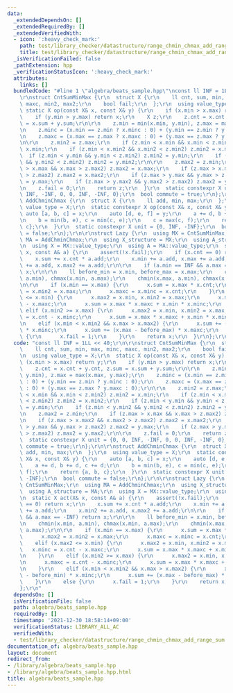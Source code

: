 ```yaml
---
data:
  _extendedDependsOn: []
  _extendedRequiredBy: []
  _extendedVerifiedWith:
  - icon: ':heavy_check_mark:'
    path: test/library_checker/datastructure/range_chmin_chmax_add_range_sum.test.cpp
    title: test/library_checker/datastructure/range_chmin_chmax_add_range_sum.test.cpp
  _isVerificationFailed: false
  _pathExtension: hpp
  _verificationStatusIcon: ':heavy_check_mark:'
  attributes:
    links: []
  bundledCode: "#line 1 \"algebra/beats_sample.hpp\"\nconst ll INF = 1LL << 40;\r\n\
    \r\nstruct CntSumMinMax {\r\n  struct X {\r\n    ll cnt, sum, min, max, minc,\
    \ maxc, min2, max2;\r\n    bool fail;\r\n  };\r\n  using value_type = X;\r\n \
    \ static X op(const X& x, const X& y) {\r\n    if (x.min > x.max) return y;\r\n\
    \    if (y.min > y.max) return x;\r\n    X z;\r\n    z.cnt = x.cnt + y.cnt, z.sum\
    \ = x.sum + y.sum;\r\n\r\n    z.min = min(x.min, y.min), z.max = max(x.max, y.max);\r\
    \n    z.minc = (x.min == z.min ? x.minc : 0) + (y.min == z.min ? y.minc : 0);\r\
    \n    z.maxc = (x.max == z.max ? x.maxc : 0) + (y.max == z.max ? y.maxc : 0);\r\
    \n\r\n    z.min2 = z.max;\r\n    if (z.min < x.min && x.min < z.min2) z.min2 =\
    \ x.min;\r\n    if (z.min < x.min2 && x.min2 < z.min2) z.min2 = x.min2;\r\n  \
    \  if (z.min < y.min && y.min < z.min2) z.min2 = y.min;\r\n    if (z.min < y.min2\
    \ && y.min2 < z.min2) z.min2 = y.min2;\r\n\r\n    z.max2 = z.min;\r\n    if (z.max\
    \ > x.max && x.max > z.max2) z.max2 = x.max;\r\n    if (z.max > x.max2 && x.max2\
    \ > z.max2) z.max2 = x.max2;\r\n    if (z.max > y.max && y.max > z.max2) z.max2\
    \ = y.max;\r\n    if (z.max > y.max2 && y.max2 > z.max2) z.max2 = y.max2;\r\n\r\
    \n    z.fail = 0;\r\n    return z;\r\n  }\r\n  static constexpr X unit = {0, 0,\
    \ INF, -INF, 0, 0, INF, -INF, 0};\r\n  bool commute = true;\r\n};\r\n\r\nstruct\
    \ AddChminChmax {\r\n  struct X {\r\n    ll add, min, max;\r\n  };\r\n  using\
    \ value_type = X;\r\n  static constexpr X op(const X& x, const X& y) {\r\n   \
    \ auto [a, b, c] = x;\r\n    auto [d, e, f] = y;\r\n    a += d, b += d, c += d;\r\
    \n    b = min(b, e), c = min(c, e);\r\n    c = max(c, f);\r\n    return {a, b,\
    \ c};\r\n  }\r\n  static constexpr X unit = {0, INF, -INF};\r\n  bool commute\
    \ = false;\r\n};\r\n\r\nstruct Lazy {\r\n  using MX = CntSumMinMax;\r\n  using\
    \ MA = AddChminChmax;\r\n  using X_structure = MX;\r\n  using A_structure = MA;\r\
    \n  using X = MX::value_type;\r\n  using A = MA::value_type;\r\n  static X act(X&\
    \ x, const A& a) {\r\n    assert(!x.fail);\r\n    if (x.cnt == 0) return x;\r\n\
    \    x.sum += x.cnt * a.add;\r\n    x.min += a.add, x.max += a.add;\r\n    x.min2\
    \ += a.add, x.max2 += a.add;\r\n\r\n    if (a.min == INF && a.max == -INF) return\
    \ x;\r\n\r\n    ll before_min = x.min, before_max = x.max;\r\n    chmin(x.min,\
    \ a.min), chmax(x.min, a.max);\r\n    chmin(x.max, a.min), chmax(x.max, a.max);\r\
    \n\r\n    if (x.min == x.max) {\r\n      x.sum = x.max * x.cnt;\r\n      x.max2\
    \ = x.min2 = x.max;\r\n      x.maxc = x.minc = x.cnt;\r\n    }\r\n    elif (x.max2\
    \ <= x.min) {\r\n      x.max2 = x.min, x.min2 = x.max;\r\n      x.minc = x.cnt\
    \ - x.maxc;\r\n      x.sum = x.max * x.maxc + x.min * x.minc;\r\n    }\r\n   \
    \ elif (x.min2 >= x.max) {\r\n      x.max2 = x.min, x.min2 = x.max;\r\n      x.maxc\
    \ = x.cnt - x.minc;\r\n      x.sum = x.max * x.maxc + x.min * x.minc;\r\n    }\r\
    \n    elif (x.min < x.min2 && x.max > x.max2) {\r\n      x.sum += (x.min - before_min)\
    \ * x.minc;\r\n      x.sum += (x.max - before_max) * x.maxc;\r\n    }\r\n    else\
    \ {\r\n      x.fail = 1;\r\n    }\r\n    return x;\r\n  }\r\n};\r\n"
  code: "const ll INF = 1LL << 40;\r\n\r\nstruct CntSumMinMax {\r\n  struct X {\r\n\
    \    ll cnt, sum, min, max, minc, maxc, min2, max2;\r\n    bool fail;\r\n  };\r\
    \n  using value_type = X;\r\n  static X op(const X& x, const X& y) {\r\n    if\
    \ (x.min > x.max) return y;\r\n    if (y.min > y.max) return x;\r\n    X z;\r\n\
    \    z.cnt = x.cnt + y.cnt, z.sum = x.sum + y.sum;\r\n\r\n    z.min = min(x.min,\
    \ y.min), z.max = max(x.max, y.max);\r\n    z.minc = (x.min == z.min ? x.minc\
    \ : 0) + (y.min == z.min ? y.minc : 0);\r\n    z.maxc = (x.max == z.max ? x.maxc\
    \ : 0) + (y.max == z.max ? y.maxc : 0);\r\n\r\n    z.min2 = z.max;\r\n    if (z.min\
    \ < x.min && x.min < z.min2) z.min2 = x.min;\r\n    if (z.min < x.min2 && x.min2\
    \ < z.min2) z.min2 = x.min2;\r\n    if (z.min < y.min && y.min < z.min2) z.min2\
    \ = y.min;\r\n    if (z.min < y.min2 && y.min2 < z.min2) z.min2 = y.min2;\r\n\r\
    \n    z.max2 = z.min;\r\n    if (z.max > x.max && x.max > z.max2) z.max2 = x.max;\r\
    \n    if (z.max > x.max2 && x.max2 > z.max2) z.max2 = x.max2;\r\n    if (z.max\
    \ > y.max && y.max > z.max2) z.max2 = y.max;\r\n    if (z.max > y.max2 && y.max2\
    \ > z.max2) z.max2 = y.max2;\r\n\r\n    z.fail = 0;\r\n    return z;\r\n  }\r\n\
    \  static constexpr X unit = {0, 0, INF, -INF, 0, 0, INF, -INF, 0};\r\n  bool\
    \ commute = true;\r\n};\r\n\r\nstruct AddChminChmax {\r\n  struct X {\r\n    ll\
    \ add, min, max;\r\n  };\r\n  using value_type = X;\r\n  static constexpr X op(const\
    \ X& x, const X& y) {\r\n    auto [a, b, c] = x;\r\n    auto [d, e, f] = y;\r\n\
    \    a += d, b += d, c += d;\r\n    b = min(b, e), c = min(c, e);\r\n    c = max(c,\
    \ f);\r\n    return {a, b, c};\r\n  }\r\n  static constexpr X unit = {0, INF,\
    \ -INF};\r\n  bool commute = false;\r\n};\r\n\r\nstruct Lazy {\r\n  using MX =\
    \ CntSumMinMax;\r\n  using MA = AddChminChmax;\r\n  using X_structure = MX;\r\n\
    \  using A_structure = MA;\r\n  using X = MX::value_type;\r\n  using A = MA::value_type;\r\
    \n  static X act(X& x, const A& a) {\r\n    assert(!x.fail);\r\n    if (x.cnt\
    \ == 0) return x;\r\n    x.sum += x.cnt * a.add;\r\n    x.min += a.add, x.max\
    \ += a.add;\r\n    x.min2 += a.add, x.max2 += a.add;\r\n\r\n    if (a.min == INF\
    \ && a.max == -INF) return x;\r\n\r\n    ll before_min = x.min, before_max = x.max;\r\
    \n    chmin(x.min, a.min), chmax(x.min, a.max);\r\n    chmin(x.max, a.min), chmax(x.max,\
    \ a.max);\r\n\r\n    if (x.min == x.max) {\r\n      x.sum = x.max * x.cnt;\r\n\
    \      x.max2 = x.min2 = x.max;\r\n      x.maxc = x.minc = x.cnt;\r\n    }\r\n\
    \    elif (x.max2 <= x.min) {\r\n      x.max2 = x.min, x.min2 = x.max;\r\n   \
    \   x.minc = x.cnt - x.maxc;\r\n      x.sum = x.max * x.maxc + x.min * x.minc;\r\
    \n    }\r\n    elif (x.min2 >= x.max) {\r\n      x.max2 = x.min, x.min2 = x.max;\r\
    \n      x.maxc = x.cnt - x.minc;\r\n      x.sum = x.max * x.maxc + x.min * x.minc;\r\
    \n    }\r\n    elif (x.min < x.min2 && x.max > x.max2) {\r\n      x.sum += (x.min\
    \ - before_min) * x.minc;\r\n      x.sum += (x.max - before_max) * x.maxc;\r\n\
    \    }\r\n    else {\r\n      x.fail = 1;\r\n    }\r\n    return x;\r\n  }\r\n\
    };\r\n"
  dependsOn: []
  isVerificationFile: false
  path: algebra/beats_sample.hpp
  requiredBy: []
  timestamp: '2021-12-30 18:58:14+09:00'
  verificationStatus: LIBRARY_ALL_AC
  verifiedWith:
  - test/library_checker/datastructure/range_chmin_chmax_add_range_sum.test.cpp
documentation_of: algebra/beats_sample.hpp
layout: document
redirect_from:
- /library/algebra/beats_sample.hpp
- /library/algebra/beats_sample.hpp.html
title: algebra/beats_sample.hpp
---
```


